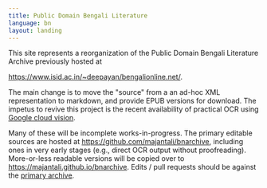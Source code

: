 ```yaml
---
title: Public Domain Bengali Literature
language: bn
layout: landing
---
```



This site represents a reorganization of the Public Domain Bengali
Literature Archive previously hosted at

<https://www.isid.ac.in/~deepayan/bengalionline.net/>.

The main change is to move the "source" from a an ad-hoc XML
representation to markdown, and provide EPUB versions for
download. The impetus to revive this project is the recent
availability of practical OCR using [Google cloud
vision](https://cloud.google.com/vision/docs/ocr).

Many of these will be incomplete works-in-progress. The primary
editable sources are hosted at
<https://github.com/majantali/bnarchive>, including ones in very early
stages (e.g., direct OCR output without proofreading).  More-or-less
readable versions will be copied over to
<https://majantali.github.io/bnarchive>. Edits / pull requests should
be against the [primary
archive](https://github.com/majantali/bnarchive).






